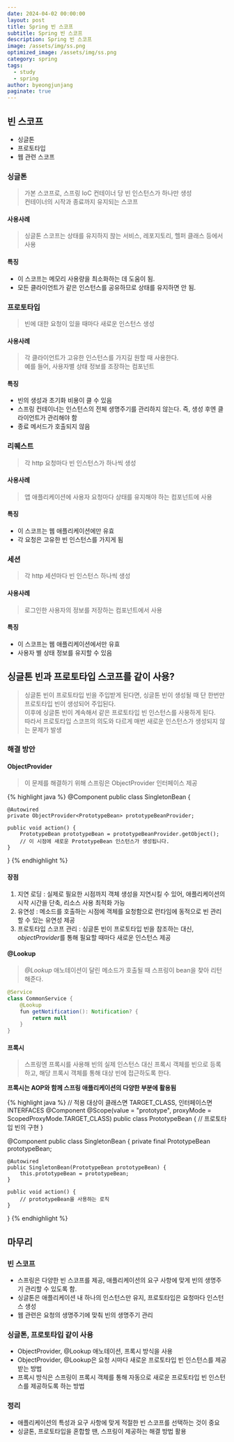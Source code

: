 ```yaml
---
date: 2024-04-02 00:00:00
layout: post
title: Spring 빈 스코프
subtitle: Spring 빈 스코프
description: Spring 빈 스코프
image: /assets/img/ss.png
optimized_image: /assets/img/ss.png
category: spring
tags:
  - study
  - spring
author: byeongjunjang
paginate: true
---
```


## 빈 스코프

- 싱글톤
- 프로토타입
- 웹 관련 스코프

### 싱글톤

> 가본 스코프로, 스프링 IoC 컨테이너 당 빈 인스턴스가 하나만 생성  
컨테이너의 시작과 종료까지 유지되는 스코프

#### 사용사례 

> 싱글톤 스코프는 상태를 유지하지 핞는 서비스, 레포지토리, 헬퍼 클래스 등에서 사용

#### 특징

- 이 스코프는 메모리 사용량을 최소화하는 데 도움이 됨.
- 모든 클라이언트가 같은 인스턴스를 공유하므로 상태를 유지하면 안 됨.

### 프로토타입

> 빈에 대한 요청이 있을 때마다 새로운 인스턴스 생성

#### 사용사례

> 각 클라이언트가 고유한 인스턴스를 가지길 원할 때 사용한다.  
예를 들어, 사용자별 상태 정보를 조장하는 컴포넌트

#### 특징

- 빈의 생성과 초기화 비용이 클 수 있음
- 스프링 컨테이너는 인스턴스의 전체 생명주기를 관리하지 않는다. 즉, 생성 후엔 클라이언트가 관리해야 함
- 종료 메서드가 호출되지 않음

### 리퀘스트

> 각 http 요청마다 빈 인스턴스가 하나씩 생성

#### 사용사례

> 앱 애플리케이션에 사용자 요청마다 상태를 유지해야 하는 컴포넌트에 사용

#### 특징

- 이 스코프는 웹 애플리케이션에만 유효
- 각 요청은 고유한 빈 인스턴스를 가지게 됨

### 세션

> 각 http 세션마다 빈 인스턴스 하나씩 생성

#### 사용사례

> 로그인한 사용자의 정보를 저장하는 컴포넌트에서 사용

#### 특징

- 이 스코프는 웹 애플리케이션에서만 유효
- 사용자 별 상태 정보를 유지할 수 있음

## 싱글톤 빈과 프로토타입 스코프를 같이 사용?

> 싱글톤 빈이 프로토타입 빈을 주입받게 된다면, 싱글톤 빈이 생성될 때 단 한번만 프로토타입 빈이 생성되어 주입된다.  
이후에 싱글톤 빈이 계속해서 같은 프로토타입 빈 인스턴스를 사용하게 된다.  
따라서 프로토타입 스코프의 의도와 다르게 매번 새로운 인스턴스가 생성되지 않는 문제가 발생

### 해결 방안

#### ObjectProvider<T>

> 이 문제를 해결하기 위해 스프링은 ObjectProvider<T> 인터페이스 제공

{% highlight java %}
@Component
public class SingletonBean {

    @Autowired
    private ObjectProvider<PrototypeBean> prototypeBeanProvider;

    public void action() {
        PrototypeBean prototypeBean = prototypeBeanProvider.getObject();
        // 이 시점에 새로운 PrototypeBean 인스턴스가 생성됩니다.
    }
}
{% endhighlight %}

#### 장점

1. 지연 로딩 : 실제로 필요한 시점까지 객체 생성을 지연시킬 수 있어, 애플리케이션의 시작 시간을 단축, 리소스 사용 최적화 가능
2. 유연성 : 메소드를 호출하는 시점에 객체를 요청함으로 런타임에 동적으로 빈 관리할 수 있는 유연성 제공 
3. 프로토타입 스코프 관리 : 싱글톤 빈이 프로토타입 빈을 참조하는 대신, *objectProvider*를 통해 필요할 때마다 새로운 인스턴스 제공

#### @Lookup

> *@Lookup* 애노테이션이 달린 메소드가 호출될 때 스프링이 bean을 찾아 리턴해준다.

~~~java
@Service
class CommonService {
    @Lookup
    fun getNotification(): Notification? {
        return null
    }
}
~~~

#### 프록시

> 스프링엔 프록시를 사용해 빈의 실제 인스턴스 대신 프록시 객체를 빈으로 등록하고, 해당 프록시 객체를 통해 대상 빈에 접근하도록 한다.

**프록시는 AOP와 함께 스프링 애플리케이션의 다양한 부분에 활용됨**

{% highlight java %}
  // 적용 대상이 클래스면 TARGET_CLASS, 인터페이스면 INTERFACES
@Component
@Scope(value = "prototype", proxyMode = ScopedProxyMode.TARGET_CLASS)
public class PrototypeBean {
    // 프로토타입 빈의 구현
}

@Component
public class SingletonBean {
    private final PrototypeBean prototypeBean;

    @Autowired
    public SingletonBean(PrototypeBean prototypeBean) {
        this.prototypeBean = prototypeBean;
    }

    public void action() {
        // prototypeBean을 사용하는 로직
    }
}
{% endhighlight %}

## 마무리

### 빈 스코프

- 스프링은 다양한 빈 스코프를 제공, 애플리케이션의 요구 사항에 맞게 빈의 생명주기 관리할 수 있도록 함.
- 싱글톤은 애플리케이션 내 하나의 인스턴스만 유지, 프로토타입은 요청마다 인스턴스 생성
- 웹 관련은 요청의 생명주기에 맞춰 빈의 생명주기 관리

### 싱글톤, 프로토타입 같이 사용

- ObjectProvider<T>, @Lookup 애노테이션, 프록시 방식을 사용
- ObjectProvider<T>, @Lookup은 요청 시마다 새로운 프로토타입 빈 인스턴스를 제공받는 방법
- 프록시 방식은 스프링이 프록시 객체를 통해 자동으로 새로운 프로토타입 빈 인스턴스를 제공하도록 하는 방법

### 정리

- 애플리케이션의 특성과 요구 사항에 맞게 적절한 빈 스코프를 선택하는 것이 중요
- 싱글톤, 프로토타입을 혼합할 땐, 스프링이 제공하는 해결 방법 활용